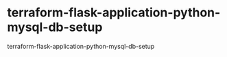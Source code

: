 # terraform-flask-application-python-mysql-db-setup
terraform-flask-application-python-mysql-db-setup
